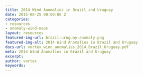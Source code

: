 ```yaml
---
title: 2014 Wind Anomalies in Brazil and Uruguay
date: 2015-08-25 00:00:00 Z
categories:
- resources
- anomaly-wind-maps
layout: resources
featured-img-url: brazil-uruguay-anomaly.png
featured-img-alt: 2014 Wind Anomalies in Brazil and Uruguay
docs-url: vortex_wind_anomalies_2014_Brazil_Uruguay.pdf
meta: 2014 Wind Anomalies in Brazil and Uruguay
excerpt: 
author: vortex
keywords: 
---
```


